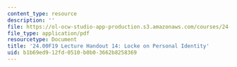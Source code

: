 ```yaml
---
content_type: resource
description: ''
file: https://ol-ocw-studio-app-production.s3.amazonaws.com/courses/24-00-problems-of-philosophy-fall-2019/b1b69ed912fd0510b0b03662b8258369_MIT24_00F19_lecturehandout14.pdf
file_type: application/pdf
resourcetype: Document
title: '24.00F19 Lecture Handout 14: Locke on Personal Identity'
uid: b1b69ed9-12fd-0510-b0b0-3662b8258369
---
```

